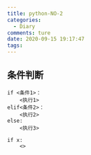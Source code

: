 ```yaml
---
title: python-NO-2
categories:
  - Diary
comments: ture
date: 2020-09-15 19:17:47
tags:
---
```

## 条件判断
```
if <条件1>：
    <执行1>
elif<条件2>：
    <执行2>
else:
    <执行3>
```
```
if x:
    <>
```